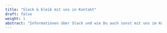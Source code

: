 ```yaml
---
title: "Slack & bleib mit uns in Kontakt"
draft: false
weight: 1
abstract: "Informationen über Slack und wie Du auch sonst mit uns im Kontakt bleiben kannst."
---
```

